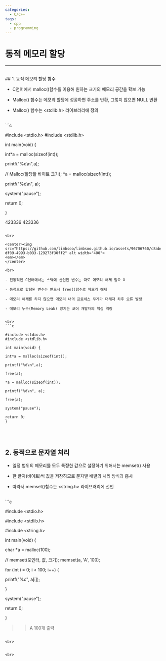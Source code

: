 ```yaml
---
categories:
  - C/C++
tags:
  - cpp
  - programming
---
```

# 동적 메모리 할당
___
<br>
## 1. 동적 메모리 할당 함수

- C언어에서 malloc()함수를 이용해 원하는 크기의 메모리 공간을 확보 가능

- Malloc() 함수는 메모리 할당에 성공하면 주소를 반환, 그렇지 않으면 NULL 반환

- Malloc() 함수는 <stdlib.h> 라이브러리에 정의

<br>
```c

#include <stdio.h>
#include <stdlib.h>

int main(void) {

int*a = malloc(sizeof(int));

printf("%d\n",a);

// Malloc(할당할 바이트 크기);
*a = malloc(sizeof(int));

printf("%d\n", a);

system("pause");

return 0;

}

>>
423336
423336
```

<br>

<center><img src="https://github.com/limbsoo/limbsoo.github.io/assets/96706760/c8ab4c1f-df09-4993-b033-129273f30ff2" alt width="400">
<em></em>
</center>

<br>

- 전통적인 C언어에서는 스택에 선언된 변수는 따로 메모리 해제 필요 X

- 동적으로 할당된 변수는 반드시 free()함수로 메모리 해제

- 메모리 해제를 하지 않으면 메모리 내의 프로세스 무게가 더해져 차후 오류 발생

- 메모리 누수(Memory Leak) 방지는 코어 개발자의 핵심 역량


<br>
```c

#include <stdio.h>
#include <stdlib.h>

int main(void) {

int*a = malloc(sizeof(int));

printf("%d\n",a);

free(a);

*a = malloc(sizeof(int));

printf("%d\n", a);

free(a);

system("pause");

return 0;
}
```
<br>
<br>

## 2. 동적으로 문자열 처리

- 일정 범위의 메모리를 모두 특정한 값으로 설정하기 위해서는 memset() 사용

- 한 글자(바이트)씩 값을 저장하므로 문자열 배열의 처리 방식과 흡사

- 따라서 memset()함수는 <string.h> 라이브러리에 선언

<br>
```c

#include <stdio.h>

#include <stdlib.h>

#include <string.h>

int main(void) {

char *a = malloc(100);

// memset(포인터, 값, 크기);
memset(a, 'A', 100);

for (int i = 0; i < 100; i++) {

printf("%c", a[i]);

}

system("pause");

return 0;

}

>>A 100개 출력

```

<br>


<br>
